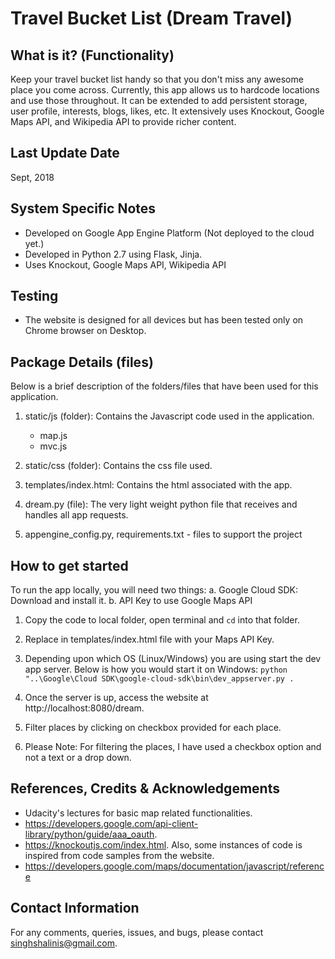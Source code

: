 Travel Bucket List (Dream Travel)
==================================


What is it? (Functionality)
---------------------------
Keep your travel bucket list handy so that you don't miss any awesome place you come across. Currently, this app allows us to hardcode locations and use those throughout. It can be extended to add persistent storage, user profile, interests, blogs, likes, etc. It extensively uses Knockout, Google Maps API, and Wikipedia API to provide richer content.


Last Update Date
-----------------
Sept, 2018


System Specific Notes
-----------------------
* Developed on Google App Engine Platform (Not deployed to the cloud yet.)
* Developed in Python 2.7 using Flask, Jinja.
* Uses Knockout, Google Maps API, Wikipedia API


Testing
----------
* The website is designed for all devices but has been tested only on Chrome browser on Desktop.


Package Details (files)
--------------------------------
Below is a brief description of the folders/files that have been used for this application.
1. static/js (folder): Contains the Javascript code used in the application.
    * map.js
    * mvc.js

2. static/css (folder): Contains the css file used.

3. templates/index.html: Contains the html associated with the app.

4. dream.py (file): The very light weight python file that receives and handles all app requests.

5. appengine_config.py, requirements.txt - files to support the project


How to get started
-------------------
To run the app locally, you will need two things:
    a. Google Cloud SDK: Download and install it.
    b. API Key to use Google Maps API
    
    
1. Copy the code to local folder, open terminal and `cd` into that folder.

2. Replace <GOOGLE MAPS API KEY> in templates/index.html file with your Maps API Key.

3. Depending upon which OS (Linux/Windows) you are using start the dev app server. Below is how you would start it on Windows:
    <code>python "..\Google\Cloud SDK\google-cloud-sdk\bin\dev_appserver.py . </code>

4. Once the server is up, access the website at http://localhost:8080/dream.

5. Filter places by clicking on checkbox provided for each place. 

6. Please Note: For filtering the places, I have used a checkbox option and not a text or a drop down. 


References, Credits & Acknowledgements
--------------------------------------
  * Udacity's lectures for basic map related functionalities.
  * https://developers.google.com/api-client-library/python/guide/aaa_oauth.
  * https://knockoutjs.com/index.html. Also, some instances of code is inspired from code samples from the website.
  * https://developers.google.com/maps/documentation/javascript/reference 


Contact Information
--------------------
For any comments, queries, issues, and bugs, please contact singhshalinis@gmail.com.
